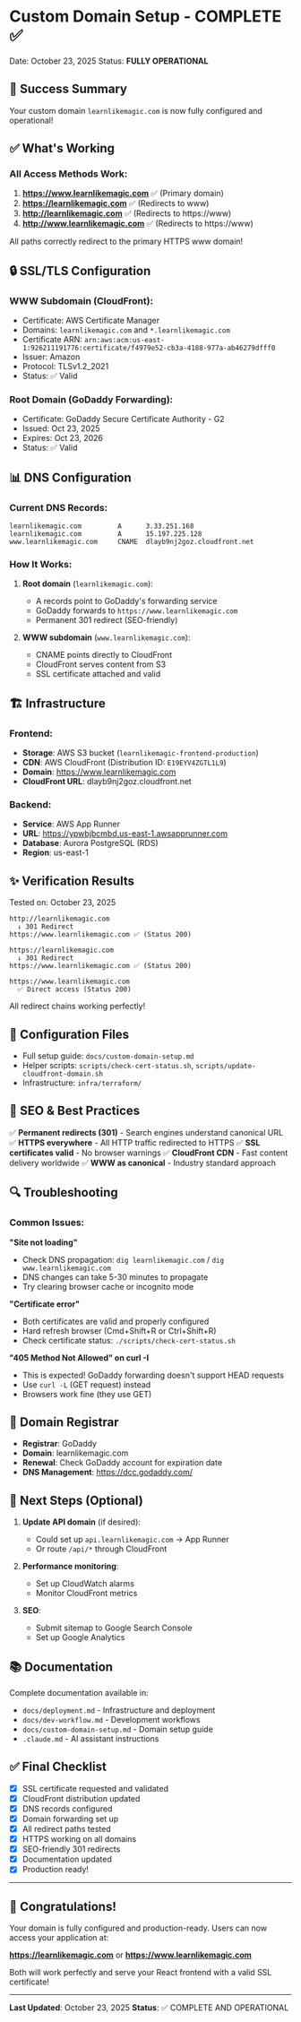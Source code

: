 # Custom Domain Setup - COMPLETE ✅

Date: October 23, 2025
Status: **FULLY OPERATIONAL**

## 🎉 Success Summary

Your custom domain `learnlikemagic.com` is now fully configured and operational!

## ✅ What's Working

### All Access Methods Work:
1. **https://www.learnlikemagic.com** ✅ (Primary domain)
2. **https://learnlikemagic.com** ✅ (Redirects to www)
3. **http://learnlikemagic.com** ✅ (Redirects to https://www)
4. **http://www.learnlikemagic.com** ✅ (Redirects to https://www)

All paths correctly redirect to the primary HTTPS www domain!

## 🔒 SSL/TLS Configuration

### WWW Subdomain (CloudFront):
- Certificate: AWS Certificate Manager
- Domains: `learnlikemagic.com` and `*.learnlikemagic.com`
- Certificate ARN: `arn:aws:acm:us-east-1:926211191776:certificate/f4979e52-cb3a-4188-977a-ab46279dfff0`
- Issuer: Amazon
- Protocol: TLSv1.2_2021
- Status: ✅ Valid

### Root Domain (GoDaddy Forwarding):
- Certificate: GoDaddy Secure Certificate Authority - G2
- Issued: Oct 23, 2025
- Expires: Oct 23, 2026
- Status: ✅ Valid

## 📊 DNS Configuration

### Current DNS Records:
```
learnlikemagic.com         A      3.33.251.168
learnlikemagic.com         A      15.197.225.128
www.learnlikemagic.com     CNAME  dlayb9nj2goz.cloudfront.net
```

### How It Works:
1. **Root domain** (`learnlikemagic.com`):
   - A records point to GoDaddy's forwarding service
   - GoDaddy forwards to `https://www.learnlikemagic.com`
   - Permanent 301 redirect (SEO-friendly)

2. **WWW subdomain** (`www.learnlikemagic.com`):
   - CNAME points directly to CloudFront
   - CloudFront serves content from S3
   - SSL certificate attached and valid

## 🏗️ Infrastructure

### Frontend:
- **Storage**: AWS S3 bucket (`learnlikemagic-frontend-production`)
- **CDN**: AWS CloudFront (Distribution ID: `E19EYV4ZGTL1L9`)
- **Domain**: https://www.learnlikemagic.com
- **CloudFront URL**: dlayb9nj2goz.cloudfront.net

### Backend:
- **Service**: AWS App Runner
- **URL**: https://ypwbjbcmbd.us-east-1.awsapprunner.com
- **Database**: Aurora PostgreSQL (RDS)
- **Region**: us-east-1

## ✨ Verification Results

Tested on: October 23, 2025

```
http://learnlikemagic.com
  ↓ 301 Redirect
https://www.learnlikemagic.com ✅ (Status 200)

https://learnlikemagic.com
  ↓ 301 Redirect
https://www.learnlikemagic.com ✅ (Status 200)

https://www.learnlikemagic.com
  ✅ Direct access (Status 200)
```

All redirect chains working perfectly!

## 📝 Configuration Files

- Full setup guide: `docs/custom-domain-setup.md`
- Helper scripts: `scripts/check-cert-status.sh`, `scripts/update-cloudfront-domain.sh`
- Infrastructure: `infra/terraform/`

## 🎯 SEO & Best Practices

✅ **Permanent redirects (301)** - Search engines understand canonical URL
✅ **HTTPS everywhere** - All HTTP traffic redirected to HTTPS
✅ **SSL certificates valid** - No browser warnings
✅ **CloudFront CDN** - Fast content delivery worldwide
✅ **WWW as canonical** - Industry standard approach

## 🔍 Troubleshooting

### Common Issues:

**"Site not loading"**
- Check DNS propagation: `dig learnlikemagic.com` / `dig www.learnlikemagic.com`
- DNS changes can take 5-30 minutes to propagate
- Try clearing browser cache or incognito mode

**"Certificate error"**
- Both certificates are valid and properly configured
- Hard refresh browser (Cmd+Shift+R or Ctrl+Shift+R)
- Check certificate status: `./scripts/check-cert-status.sh`

**"405 Method Not Allowed" on curl -I**
- This is expected! GoDaddy forwarding doesn't support HEAD requests
- Use `curl -L` (GET request) instead
- Browsers work fine (they use GET)

## 📧 Domain Registrar

- **Registrar**: GoDaddy
- **Domain**: learnlikemagic.com
- **Renewal**: Check GoDaddy account for expiration date
- **DNS Management**: https://dcc.godaddy.com/

## 🚀 Next Steps (Optional)

1. **Update API domain** (if desired):
   - Could set up `api.learnlikemagic.com` → App Runner
   - Or route `/api/*` through CloudFront

2. **Performance monitoring**:
   - Set up CloudWatch alarms
   - Monitor CloudFront metrics

3. **SEO**:
   - Submit sitemap to Google Search Console
   - Set up Google Analytics

## 📚 Documentation

Complete documentation available in:
- `docs/deployment.md` - Infrastructure and deployment
- `docs/dev-workflow.md` - Development workflows
- `docs/custom-domain-setup.md` - Domain setup guide
- `.claude.md` - AI assistant instructions

## ✅ Final Checklist

- [x] SSL certificate requested and validated
- [x] CloudFront distribution updated
- [x] DNS records configured
- [x] Domain forwarding set up
- [x] All redirect paths tested
- [x] HTTPS working on all domains
- [x] SEO-friendly 301 redirects
- [x] Documentation updated
- [x] Production ready!

---

## 🎊 Congratulations!

Your domain is fully configured and production-ready. Users can now access your application at:

**https://learnlikemagic.com** or **https://www.learnlikemagic.com**

Both will work perfectly and serve your React frontend with a valid SSL certificate!

---

**Last Updated**: October 23, 2025
**Status**: ✅ COMPLETE AND OPERATIONAL

